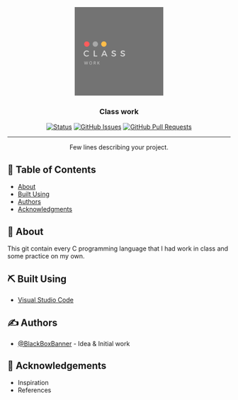 <p align="center">
  <a href="" rel="noopener">
 <img width=200px height=200px src="https://github.com/BlackBoxBanner/Class/blob/master/img/logo2.png?raw=true" alt="Project logo"></a>
</p>

<h3 align="center">Class work</h3>

<div align="center">

[![Status](https://img.shields.io/badge/status-active-success.svg)]()
[![GitHub Issues](https://img.shields.io/github/issues/kylelobo/The-Documentation-Compendium.svg)](https://github.com/BlackBoxBanner/Class/issues)
[![GitHub Pull Requests](https://img.shields.io/github/issues-pr/kylelobo/The-Documentation-Compendium.svg)](https://github.com/BlackBoxBanner/Class/pulls)

</div>

---

<p align="center"> Few lines describing your project.
    <br> 
</p>

## 📝 Table of Contents

- [About](#about)
- [Built Using](#built_using)
- [Authors](#authors)
- [Acknowledgments](#acknowledgement)

## 🧐 About <a name = "about"></a>

This git contain every C programming language that I had work in class and some practice on my own.

## ⛏️ Built Using <a name = "built_using"></a>

- [Visual Studio Code](https://code.visualstudio.com/)
## ✍️ Authors <a name = "authors"></a>

- [@BlackBoxBanner](https://github.com/BlackBoxBanner) - Idea & Initial work

## 🎉 Acknowledgements <a name = "acknowledgement"></a>

- Inspiration
- References
